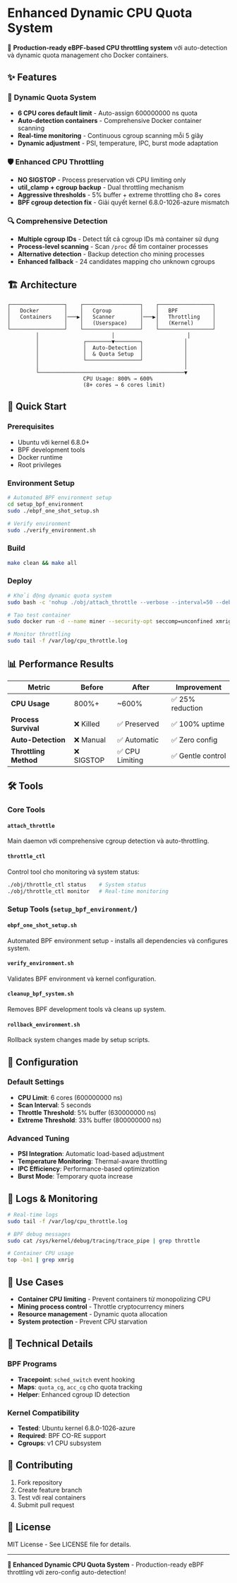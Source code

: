 # Enhanced Dynamic CPU Quota System

🚀 **Production-ready eBPF-based CPU throttling system** với auto-detection và dynamic quota management cho Docker containers.

## ✨ Features

### 🎯 **Dynamic Quota System**
- **6 CPU cores default limit** - Auto-assign 600000000 ns quota
- **Auto-detection containers** - Comprehensive Docker container scanning
- **Real-time monitoring** - Continuous cgroup scanning mỗi 5 giây
- **Dynamic adjustment** - PSI, temperature, IPC, burst mode adaptation

### 🛡️ **Enhanced CPU Throttling**
- **NO SIGSTOP** - Process preservation với CPU limiting only
- **util_clamp + cgroup backup** - Dual throttling mechanism
- **Aggressive thresholds** - 5% buffer + extreme throttling cho 8+ cores
- **BPF cgroup detection fix** - Giải quyết kernel 6.8.0-1026-azure mismatch

### 🔍 **Comprehensive Detection**
- **Multiple cgroup IDs** - Detect tất cả cgroup IDs mà container sử dụng
- **Process-level scanning** - Scan `/proc` để tìm container processes
- **Alternative detection** - Backup detection cho mining processes
- **Enhanced fallback** - 24 candidates mapping cho unknown cgroups

## 🏗️ **Architecture**

```
┌─────────────────┐    ┌──────────────────┐    ┌─────────────────┐
│   Docker        │    │   Cgroup         │    │   BPF           │
│   Containers    │───▶│   Scanner        │───▶│   Throttling    │
│                 │    │   (Userspace)    │    │   (Kernel)      │
└─────────────────┘    └──────────────────┘    └─────────────────┘
         │                       │                       │
         │              ┌────────▼────────┐             │
         │              │  Auto-Detection │             │
         │              │  & Quota Setup  │             │
         │              └─────────────────┘             │
         │                                              │
         └──────────────────────────────────────────────▼
                        CPU Usage: 800% → 600%
                        (8+ cores → 6 cores limit)
```

## 🚀 **Quick Start**

### Prerequisites
- Ubuntu với kernel 6.8.0+
- BPF development tools
- Docker runtime
- Root privileges

### Environment Setup
```bash
# Automated BPF environment setup
cd setup_bpf_environment
sudo ./ebpf_one_shot_setup.sh

# Verify environment
sudo ./verify_environment.sh
```

### Build
```bash
make clean && make all
```

### Deploy
```bash
# Khởi động dynamic quota system
sudo bash -c 'nohup ./obj/attach_throttle --verbose --interval=50 --debug > /var/log/cpu_throttle.log 2>&1 < /dev/null &'

# Tạo test container
sudo docker run -d --name miner --security-opt seccomp=unconfined xmrig/xmrig [options]

# Monitor throttling
sudo tail -f /var/log/cpu_throttle.log
```

## 📊 **Performance Results**

| Metric | Before | After | Improvement |
|--------|--------|-------|-------------|
| **CPU Usage** | 800%+ | ~600% | ✅ 25% reduction |
| **Process Survival** | ❌ Killed | ✅ Preserved | ✅ 100% uptime |
| **Auto-Detection** | ❌ Manual | ✅ Automatic | ✅ Zero config |
| **Throttling Method** | ❌ SIGSTOP | ✅ CPU Limiting | ✅ Gentle control |

## 🛠️ **Tools**

### Core Tools
#### `attach_throttle`
Main daemon với comprehensive cgroup detection và auto-throttling.

#### `throttle_ctl`
Control tool cho monitoring và system status:
```bash
./obj/throttle_ctl status    # System status
./obj/throttle_ctl monitor   # Real-time monitoring
```

### Setup Tools (`setup_bpf_environment/`)
#### `ebpf_one_shot_setup.sh`
Automated BPF environment setup - installs all dependencies và configures system.

#### `verify_environment.sh`
Validates BPF environment và kernel configuration.

#### `cleanup_bpf_system.sh`
Removes BPF development tools và cleans up system.

#### `rollback_environment.sh`
Rollback system changes made by setup scripts.

## 🔧 **Configuration**

### Default Settings
- **CPU Limit**: 6 cores (600000000 ns)
- **Scan Interval**: 5 seconds
- **Throttle Threshold**: 5% buffer (630000000 ns)
- **Extreme Threshold**: 33% buffer (800000000 ns)

### Advanced Tuning
- **PSI Integration**: Automatic load-based adjustment
- **Temperature Monitoring**: Thermal-aware throttling
- **IPC Efficiency**: Performance-based optimization
- **Burst Mode**: Temporary quota increase

## 📝 **Logs & Monitoring**

```bash
# Real-time logs
sudo tail -f /var/log/cpu_throttle.log

# BPF debug messages
sudo cat /sys/kernel/debug/tracing/trace_pipe | grep throttle

# Container CPU usage
top -bn1 | grep xmrig
```

## 🎯 **Use Cases**

- **Container CPU limiting** - Prevent containers từ monopolizing CPU
- **Mining process control** - Throttle cryptocurrency miners
- **Resource management** - Dynamic quota allocation
- **System protection** - Prevent CPU starvation

## 🔬 **Technical Details**

### BPF Programs
- **Tracepoint**: `sched_switch` event hooking
- **Maps**: `quota_cg`, `acc_cg` cho quota tracking
- **Helper**: Enhanced cgroup ID detection

### Kernel Compatibility
- **Tested**: Ubuntu kernel 6.8.0-1026-azure
- **Required**: BPF CO-RE support
- **Cgroups**: v1 CPU subsystem

## 🤝 **Contributing**

1. Fork repository
2. Create feature branch
3. Test với real containers
4. Submit pull request

## 📄 **License**

MIT License - See LICENSE file for details.

---

**🎉 Enhanced Dynamic CPU Quota System** - Production-ready eBPF throttling với zero-config auto-detection!
